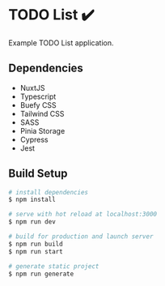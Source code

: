# TODO List ✔️

Example TODO List application.

## Dependencies

* NuxtJS
* Typescript
* Buefy CSS
* Tailwind CSS
* SASS
* Pinia Storage
* Cypress
* Jest

## Build Setup

```bash
# install dependencies
$ npm install

# serve with hot reload at localhost:3000
$ npm run dev

# build for production and launch server
$ npm run build
$ npm run start

# generate static project
$ npm run generate
```
